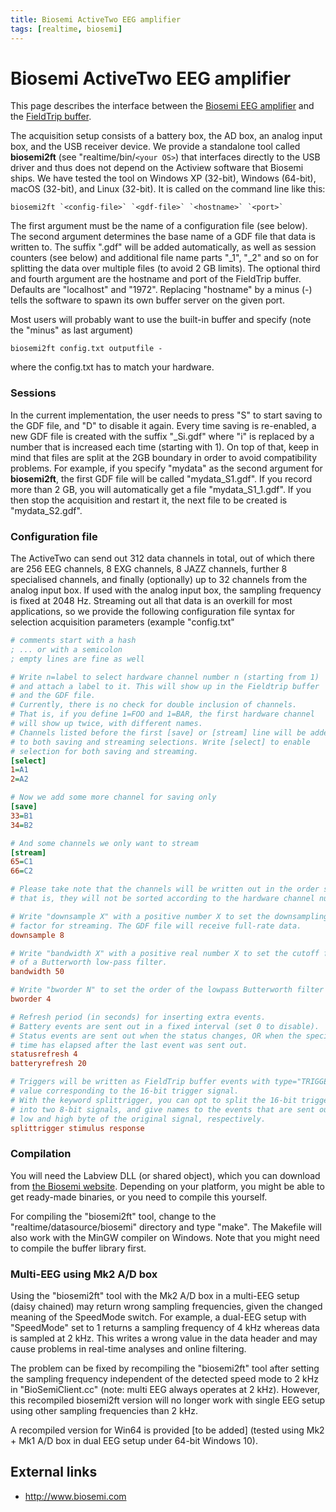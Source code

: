 ```yaml
---
title: Biosemi ActiveTwo EEG amplifier
tags: [realtime, biosemi]
---
```


# Biosemi ActiveTwo EEG amplifier

This page describes the interface between the [Biosemi EEG amplifier](http://www.biosemi.com) and the [FieldTrip buffer](/development/realtime/buffer).

The acquisition setup consists of a battery box, the AD box, an analog input box, and the USB receiver device. We provide a standalone tool called **biosemi2ft** (see "realtime/bin/`<your OS>`) that interfaces directly to the USB driver and thus does not depend on the Actiview software that Biosemi ships. We have tested the tool on Windows XP (32-bit), Windows (64-bit), macOS (32-bit), and Linux (32-bit). It is called on the command line like this:

    biosemi2ft `<config-file>` `<gdf-file>` `<hostname>` `<port>`

The first argument must be the name of a configuration file (see below). The second argument determines the base name of a GDF file that data is written to. The suffix ".gdf" will be added automatically, as well as session counters (see below) and additional file name parts "\_1", "\_2" and so on for splitting the data over multiple files (to avoid 2 GB limits). The optional third and fourth argument are the hostname and port of the FieldTrip buffer. Defaults are "localhost" and "1972". Replacing "hostname" by a minus (-) tells the software to spawn its own buffer server on the given port.

Most users will probably want to use the built-in buffer and specify (note the "minus" as last argument)

    biosemi2ft config.txt outputfile -

where the config.txt has to match your hardware.

### Sessions

In the current implementation, the user needs to press "S" to start saving to the GDF file, and "D" to disable it again. Every time saving is re-enabled, a new GDF file is created with the suffix "\_Si.gdf" where "i" is replaced by a number that is increased each time (starting with 1). On top of that, keep in mind that files are split at the 2GB boundary in order to avoid compatibility problems. For example, if you specify "mydata" as the second argument for **biosemi2ft**, the first GDF file will be called "mydata_S1.gdf". If you record more than 2 GB, you will automatically get a file "mydata_S1_1.gdf". If you then stop the acquisition and restart it, the next file to be created is "mydata_S2.gdf".

### Configuration file

The ActiveTwo can send out 312 data channels in total, out of which there are 256 EEG channels, 8 EXG channels, 8 JAZZ channels, further 8 specialised channels, and finally (optionally) up to 32 channels from the analog input box. If used with the analog input box, the sampling frequency is fixed at 2048 Hz. Streaming out all that data is an overkill for most applications, so we provide the following configuration file syntax for selection acquisition parameters (example "config.txt"

```ini
# comments start with a hash
; ... or with a semicolon
; empty lines are fine as well

# Write n=label to select hardware channel number n (starting from 1)
# and attach a label to it. This will show up in the Fieldtrip buffer
# and the GDF file.
# Currently, there is no check for double inclusion of channels.
# That is, if you define 1=FOO and 1=BAR, the first hardware channel
# will show up twice, with different names.
# Channels listed before the first [save] or [stream] line will be added
# to both saving and streaming selections. Write [select] to enable
# selection for both saving and streaming.
[select]
1=A1
2=A2

# Now we add some more channel for saving only
[save]
33=B1
34=B2

# And some channels we only want to stream
[stream]
65=C1
66=C2

# Please take note that the channels will be written out in the order specified here,
# that is, they will not be sorted according to the hardware channel number!

# Write "downsample X" with a positive number X to set the downsampling
# factor for streaming. The GDF file will receive full-rate data.
downsample 8

# Write "bandwidth X" with a positive real number X to set the cutoff frequency
# of a Butterworth low-pass filter.
bandwidth 50

# Write "bworder N" to set the order of the lowpass Butterworth filter for downsampling
bworder 4

# Refresh period (in seconds) for inserting extra events.
# Battery events are sent out in a fixed interval (set 0 to disable).
# Status events are sent out when the status changes, OR when the specified
# time has elapsed after the last event was sent out.
statusrefresh 4
batteryrefresh 20

# Triggers will be written as FieldTrip buffer events with type="TRIGGER" and a
# value corresponding to the 16-bit trigger signal.
# With the keyword splittrigger, you can opt to split the 16-bit trigger signal
# into two 8-bit signals, and give names to the events that are sent out for the
# low and high byte of the original signal, respectively.
splittrigger stimulus response
```

### Compilation

You will need the Labview DLL (or shared object), which you can download from [the Biosemi website](http://www.biosemi.com/download.htm).
Depending on your platform, you might be able to get ready-made binaries, or you need to compile this yourself.

For compiling the "biosemi2ft" tool, change to the "realtime/datasource/biosemi" directory and type "make". The Makefile will
also work with the MinGW compiler on Windows. Note that you might need to compile the buffer library first.


### Multi-EEG using Mk2 A/D box

Using the "biosemi2ft" tool with the Mk2 A/D box in a multi-EEG setup (daisy chained) may return wrong sampling frequencies, given the changed meaning of the SpeedMode switch. For example, a dual-EEG setup with "SpeedMode" set to 1 returns a sampling frequency of 4 kHz whereas data is sampled at 2 kHz. This writes a wrong value in the data header and may cause problems in real-time analyses and online filtering.

The problem can be fixed by recompiling the "biosemi2ft" tool after setting the sampling frequency independent of the detected speed mode to 2 kHz in "BioSemiClient.cc" (note: multi EEG always operates at 2 kHz). However, this recompiled biosemi2ft version will no longer work with single EEG setup using other sampling frequencies than 2 kHz.

A recompiled version for Win64 is provided [to be added] (tested using Mk2 + Mk1 A/D box in dual EEG setup under 64-bit Windows 10).

## External links

- http://www.biosemi.com
